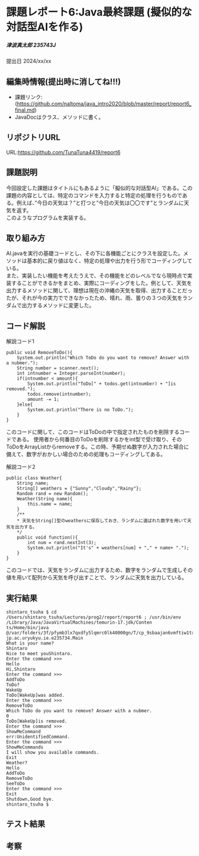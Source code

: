 # 課題レポート6:Java最終課題  (擬似的な対話型AIを作る)
##### 津波真太郎 235743J  
提出日 2024/xx/xx

## 編集時情報(提出時に消してね!!!)
- 課題リンク:(https://github.com/naltoma/java_intro2020/blob/master/report/report6_final.md)
- JavaDocはクラス、メソッドに書く。

## リポジトリURL
URL:https://github.com/TunaTuna4419/report6

## 課題説明
今回設定した課題はタイトルにもあるように「擬似的な対話型AI」である。この課題の内容としては、特定のコマンドを入力すると特定の処理を行うものである。例えば、”今日の天気は？”と打つと”今日の天気は〇〇です”とランダムに天気を返す。  
このようなプログラムを実装する。

## 取り組み方
AI.javaを実行の基礎コードとし、その下に各機能ごとにクラスを設定した。メソッドは基本的に戻り値はなく、特定の処理や出力を行う形でコーディングしている。  
また、実装したい機能を考えたうえで、その機能をどのレベルでなら現時点で実装することができるかをまとめ、実際にコーディングをした。例として、天気を出力するメソッドに関して、理想は現在の沖縄の天気を取得、出力することだったが、それが今の実力でできなかったため、晴れ、雨、曇りの３つの天気をランダムで出力するメソッドに変更した。
## コード解説
解説コード1

    public void RemoveToDo(){
        System.out.println("Which ToDo do you want to remove? Answer with a nubmer.");
        String number = scanner.next();
        int intnumber = Integer.parseInt(number);
        if(intnumber < amount){
            System.out.println("ToDo[" + todos.get(intnumber) + "]is removed.");
            todos.remove(intnumber);
            amount -= 1;
        }else{
            System.out.println("There is no ToDo.");
        }
    }

このコードに関して、このコードはToDoの中で指定されたものを削除するコードである。
使用者から何番目のToDoを削除するかをint型で受け取り、そのToDoをArrayListからremoveする。この時、予期せぬ数字が入力された場合に備えて、数字がおかしい場合のための処理もコーディングしてある。

解説コード2

    public class Weather{
        String name;
        String[] weathers = {"Sunny","Cloudy","Rainy"};
        Random rand = new Random();
        Weather(String name){
            this.name = name;
        }
        /**
        * 天気をString[]型のweathersに保存しておき、ランダムに選ばれた数字を用いて天気を出力する。
        */
        public void function(){
            int num = rand.nextInt(3);
            System.out.println("It's" + weathers[num] + "," + name+ ".");
        }
    }


このコードでは、天気をランダムに出力するため、数字をランダムで生成しその値を用いて配列から天気を呼び出すことで、ランダムに天気を出力している。
## 実行結果
    shintaro_tsuha $ cd /Users/shintaro_tsuha/Lectures/prog2/report/report6 ; /usr/bin/env /Library/Java/JavaVirtualMachines/temurin-17.jdk/Conten
    ts/Home/bin/java @/var/folders/3f/pfymb3lx7qxdfy5lqmrc0lk40000gn/T/cp_9sbaajan6vmftiw1txz3idiwr.argfile jp.ac.uryukyu.ie.e235734.Main 
    What is your name?
    Shintaro
    Nice to meet youShintaro.
    Enter the command >>>
    Hello
    Hi,Shintaro
    Enter the command >>>
    AddToDo
    ToDo?
    WakeUp
    ToDo[WakeUp]was added.
    Enter the command >>>
    RemoveToDo
    Which ToDo do you want to remove? Answer with a nubmer.
    0
    ToDo[WakeUp]is removed.
    Enter the command >>>
    ShowMeCommand
    err:UnidentifiedCommand.
    Enter the command >>>
    ShowMeCommands
    I will show you available commands.
    Exit
    Weather?
    Hello
    AddToDo
    RemoveToDo
    SeeToDo
    Enter the command >>>
    Exit
    Shutdown,Good bye.
    shintaro_tsuha $
## テスト結果
## 考察